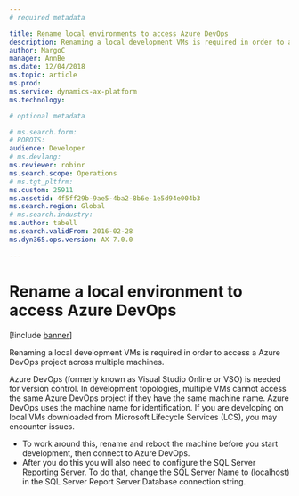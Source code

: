 ```yaml
---
# required metadata

title: Rename local environments to access Azure DevOps
description: Renaming a local development VMs is required in order to access a Azure DevOps project across multiple machines.
author: MargoC
manager: AnnBe
ms.date: 12/04/2018
ms.topic: article
ms.prod: 
ms.service: dynamics-ax-platform
ms.technology: 

# optional metadata

# ms.search.form: 
# ROBOTS: 
audience: Developer
# ms.devlang: 
ms.reviewer: robinr
ms.search.scope: Operations
# ms.tgt_pltfrm: 
ms.custom: 25911
ms.assetid: 4f5ff29b-9ae5-4ba2-8b6e-1e5d94e004b3
ms.search.region: Global
# ms.search.industry: 
ms.author: tabell
ms.search.validFrom: 2016-02-28
ms.dyn365.ops.version: AX 7.0.0

---
```


# Rename a local environment to access Azure DevOps

[!include [banner](../includes/banner.md)]

Renaming a local development VMs is required in order to access a Azure DevOps project across multiple machines.

Azure DevOps (formerly known as Visual Studio Online or VSO) is needed for version control. In development topologies, multiple VMs cannot access the same Azure DevOps project if they have the same machine name. Azure DevOps uses the machine name for identification. If you are developing on local VMs downloaded from Microsoft Lifecycle Services (LCS), you may encounter issues.

- To work around this, rename and reboot the machine before you start development, then connect to Azure DevOps.
- After you do this you will also need to configure the SQL Server Reporting Server. To do that, change the SQL Server Name to (localhost) in the SQL Server Report Server Database connection string.

  



